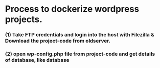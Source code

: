 
# Process to dockerize wordpress projects.

### (1) Take FTP credentials and login into the host with Filezilla & Download the project-code from oldserver.


### (2) open wp-config.php file from project-code and get details of database, like database  
